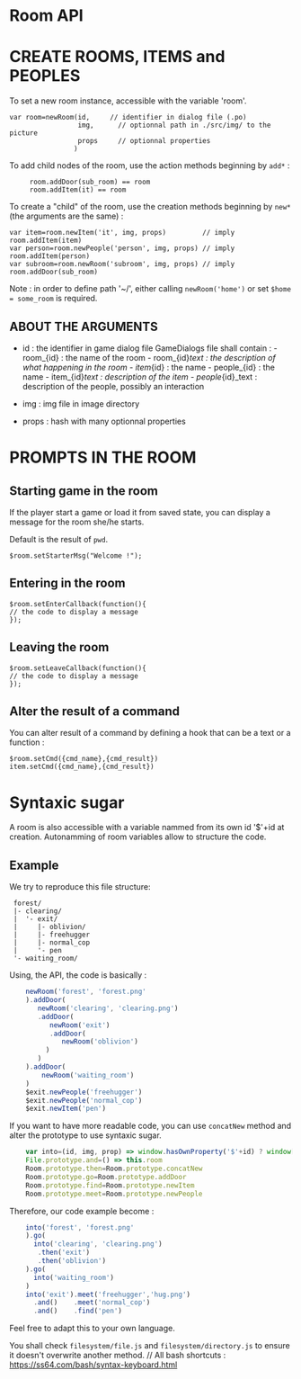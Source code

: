 Room API
========

#  CREATE ROOMS, ITEMS and PEOPLES


To set a new room instance, accessible with the variable 'room'.
```
var room=newRoom(id,     // identifier in dialog file (.po)
                 img,      // optionnal path in ./src/img/ to the picture
                 props     // optionnal properties
                )
```

To add child nodes of the room, use the action methods beginning by `add*` :
```
     room.addDoor(sub_room) == room
     room.addItem(it) == room
```

To create a "child" of the room, use the creation methods beginning by `new*`
(the arguments are the same) :
```
var item=room.newItem('it', img, props)         // imply room.addItem(item)
var person=room.newPeople('person', img, props) // imply room.addItem(person)
var subroom=room.newRoom('subroom', img, props) // imply room.addDoor(sub_room)
```

Note : in order to define path '~/', either calling `newRoom('home')` or set `$home = some_room` is required.

## ABOUT THE ARGUMENTS
* id : the identifier in game dialog file
       GameDialogs file shall contain :
        - room_{id} :      the name of the room
        - room_{id}_text : the description of what happening in
                              the room
        - item_{id}   :      the name
        - people_{id} :      the name
        - item_{id}_text   : description of the item
        - people_{id}_text : description of the people, possibly an interaction

* img : img file in image directory
* props : hash with many optionnal properties

#  PROMPTS IN THE ROOM
## Starting game in the room
If the player start a game or load it from saved state,
you can display a message for the room she/he starts.

Default is the result of `pwd`.
```
$room.setStarterMsg("Welcome !");
```

## Entering in the room
```
$room.setEnterCallback(function(){
// the code to display a message
});
```
## Leaving the room
```
$room.setLeaveCallback(function(){
// the code to display a message
});
```
## Alter the result of a command
You can alter result of a command by defining a hook that can be a text or a function :
```
$room.setCmd({cmd_name},{cmd_result})
item.setCmd({cmd_name},{cmd_result})
```

# Syntaxic sugar

A room is also accessible with a variable nammed from its own id '$'+id at creation.
Autonamming of room variables allow to structure the code.

## Example

We try to reproduce this file structure:
```
 forest/
 |- clearing/
 |  '- exit/
 |     |- oblivion/
 |     |- freehugger
 |     |- normal_cop
 |     '- pen
 '- waiting_room/
```

Using, the API, the code is basically :
```javascript
    newRoom('forest', 'forest.png'
    ).addDoor(
       newRoom('clearing', 'clearing.png')
       .addDoor(
          newRoom('exit')
          .addDoor(
             newRoom('oblivion')
         )
       )
    ).addDoor(
        newRoom('waiting_room')
    )
    $exit.newPeople('freehugger')
    $exit.newPeople('normal_cop')
    $exit.newItem('pen')
```

If you want to have more readable code, you can use `concatNew` method and alter the prototype to use syntaxic sugar.

```javascript
    var into=(id, img, prop) => window.hasOwnProperty('$'+id) ? window['$'+id] : newRoom(id,img,prop)
    File.prototype.and=() => this.room
    Room.prototype.then=Room.prototype.concatNew
    Room.prototype.go=Room.prototype.addDoor
    Room.prototype.find=Room.prototype.newItem
    Room.prototype.meet=Room.prototype.newPeople
```

Therefore, our code example become :
```javascript
    into('forest', 'forest.png'
    ).go(
      into('clearing', 'clearing.png')
       .then('exit')
       .then('oblivion')
    ).go(
      into('waiting_room')
    )
    into('exit').meet('freehugger','hug.png')
      .and()    .meet('normal_cop')
      .and()    .find('pen')
```

Feel free to adapt this to your own language.

You shall check `filesystem/file.js` and `filesystem/directory.js` to ensure it doesn't overwrite another method.
// All bash shortcuts : https://ss64.com/bash/syntax-keyboard.html
